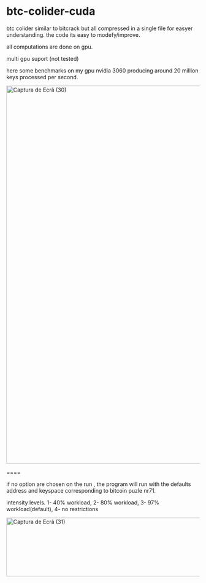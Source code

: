 # btc-colider-cuda
btc colider similar to bitcrack but all compressed in a single file for easyer understanding. the code its easy to modefy/improve.

all computations are done on gpu.

multi gpu suport (not tested)

here some benchmarks on my gpu nvidia 3060 producing around 20 million keys processed per second.

<img width="1226" height="984" alt="Captura de Ecrã (30)" src="https://github.com/user-attachments/assets/f1a75589-deca-43e2-bf71-9f43bce6f656" />

====

if no option are chosen on the run , the program will run with the defaults address and keyspace corresponding to bitcoin puzle nr71.

intensity levels. 1- 40% workload, 2- 80% workload, 3- 97% workload(default), 4- no restrictions 

<img width="1221" height="153" alt="Captura de Ecrã (31)" src="https://github.com/user-attachments/assets/b24bc52b-8a3e-4e36-a48b-53fcc13a4be8" />
